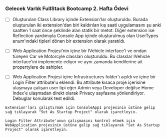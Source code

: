 ### Gelecek Varlık FullStack Bootcamp 2. Hafta Ödevi



- [ ] Oluşturulan Class Library içinde Extension'lar oluşturuldu. Burada oluşturulan iki extension'dan biri kaldırılan kış saati uygulamasını şu anki saatten 1 saat önce şeklinde alan statik bir metot. Diğer extension ise Reflection yardımıyla Console App içinde oluşturulmuş olan UserTypes enum'ındaki tipleri dönen bir extension olarak yaratıldı.



- [ ] Web Application Projesi'nin içine bir IVehicle interface'i ve ondan türeyen Car ve Motorcyle classları oluşturuldu. Bu classlar IVehicle interface'ini implemente ediyor ve aynı zamanda kendilerine ait propertylere de sahipler.



- [ ] Web Application Projesi içine Infrastructures folder'ı açıldı ve içine bir Login Filter attribute'u eklendi. Bu attribute kısaca proje içerisine ulaşmaya çalışan user tipi eğer Admin veya Developer değilse Home Index'e ulaşmadan direkt olarak Privacy sayfasına yönlendiriyor. Debuglar konularak test edildi.

```
Extension'ları çalıştırmak için ConsoleApp1 projesinin üstüne gelip sağ tıklayarak "Set As Startup Project" olarak işaretleyin.
```

 

```
Login Filter Attribute'unun çalışmasını kontrol etmek için WebApplication projesinin üstüne gelip sağ tıklayarak "Set As Startup Project" olarak işaretleyin.
```

